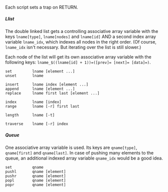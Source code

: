 Each script sets a trap on RETURN.

##### Llist

The double linked list gets a controlling associative array variable with the
keys `lname[type]`, `lname[nodes]` and `lname[id]` AND a second index array
variable `lname_idx`, which indexes all nodes in the right order. (Of course,
`lname_idx` isn't necessary. But iterating over the list is still slower.)

Each node of the list will get its own associative array variable with the
following keys: `lname_$((lname[id] + 1))=([prev]= [next]= [data]=)`.

```
set         lname [element ...]
unset       lname

insert      lname index [element ...]
append      lname [element ...]
replace     lname first last [element ...]

index       lname [index]
range       lname [-r] first last

length      lname [-t]

traverse    lname [-r] index
```

##### Queue

One associative array variable is used. Its keys are `qname[type]`,
`qname[first]` and `qname[last]`. In case of pushing many elements to the
queue, an additional indexed array variable `qname_idx` would be a good idea.

```
set         qname
pushl       qname [element]
pushr       qname [element]
popl        qname [element]
popr        qname [element]
```

